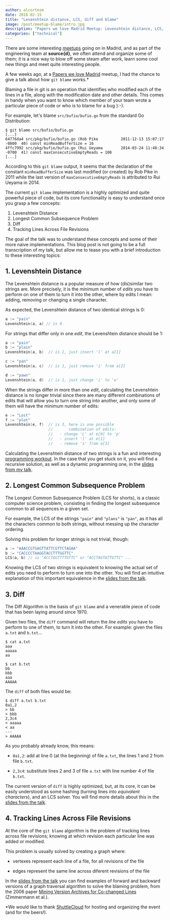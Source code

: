 ```yaml
---
author: alcortesm
date: 2016-02-15
title: "Levenshtein distance, LCS, diff and blame"
image: /post/meetup-blame/intro.jpg
description: "Papers we love Madrid Meetup: Levenshtein distance, LCS, diff and blame."
categories: ["technical"]
---
```


There are some interesting [meetups](http://www.meetup.com) going on in Madrid,
and as part of the engineering team at **source{d}**, we often attend and
organize some of them; it is a nice way to blow off some steam after work,
learn some cool new things and meet quite interesting people.

A few weeks ago, at a [Papers we love
Madrid](http://www.meetup.com/Papers-We-Love-Madrid/) meetup, I had the chance
to give a talk about how `git blame` works.*


Blaming a file in git is an operation that identifies who modified each of the
lines in a file, along with the modification date and other details.  This
comes in handy when you want to know which member of your team wrote a particular piece of
code or who is to blame for a bug }:-).

For example, let's blame `src/bufio/bufio.go` from the standard Go Distribution:

```nohighlight
$ git blame src/bufio/bufio.go
[...]
64776da4 src/pkg/bufio/bufio.go (Rob Pike          2011-12-13 15:07:17 -0800  40) const minReadBufferSize = 16
4ffc7992 src/pkg/bufio/bufio.go (Rui Ueyama        2014-03-24 11:48:34 -0700  41) const maxConsecutiveEmptyReads = 100
[...]
```

According to this `git blame` output, it seems that the declaration of the
constant `minReadBufferSize` was last modified (or created) by Rob Pike in 2011
while the last version of `maxConsecutiveEmptyReads` is attributed to Rui Ueyama in
2014.

The current `git blame` implementation is a highly optimized and quite
powerful piece of code, but its core functionality is easy to understand
once you grasp a few concepts:

1. Levenshtein Distance
2. Longest Common Subsequence Problem
3. Diff
4. Tracking Lines Across File Revisions

The goal of the talk was to understand these concepts and some of their more
naive implementations.  This blog post is not going to be a full transcription
of my talk, but allow me to tease you with a brief introduction to these
interesting topics:

## 1. Levenshtein Distance

The Levenshtein distance is a popular measure of how (dis)similar two strings
are.  More precisely, it is the minimum number of _edits_ you have to perform on
one of them to turn it into the other, where by edits I mean: adding, removing
or changing a single character.

As expected, the Levenshtein distance of two identical strings is 0:

```Go
a := "pain"
Levenshtein(a, a) // is 0
```

For strings that differ only in one _edit_, the Levenshtein distance should be
1:

```Go
a := "pain"
b := "plain"
Levenshtein(a, b)  // is 1, just insert 'l' at a[1]

c := "pan"
Levenshtein(a, c)  // is 1, just remove 'i' from a[2]

d := "pawn"
Levenshtein(a, d)  // is 1, just change 'i' to 'w'
```

When the strings differ in more than one _edit_, calculating the
Levenshtein distance is no longer trivial since there are many different
combinations of edits that will allow you to turn one string into another,
and only some of them will have the minimum number of edits:

```Go
e := "Lost"
f := "plot"
Levenshtein(e, f)  // is 3, here is one possible
                   //       combination of edits:
                   //   - change 'L' at e[0] to 'p'
                   //   - insert 'l' at e[1]
                   //   - remove 's' from e[3]
```

Calculating the Levenshtein distance of two strings is a fun and interesting
[programming workout](https://www.youtube.com/watch?v=wXQLil_SGCI). In the case
that you get stuck on it, you will find a recursive solution, as well as a dynamic
programming one, in the [slides from my
talk](https://drive.google.com/file/d/0B05KyBUlYY2TV2N6X2x6ZWhBXzQ/view?usp=sharing).

## 2. Longest Common Subsequence Problem

The Longest Common Subsequence Problem (LCS for shorts), is a classic computer
science problem, consisting in finding the longest subsequence common to all
sequences in a given set.

For example, the LCS of the strings `"pain"` and `"plans"` is `"pan"`, as it
has all the characters common to both strings, without messing up the character
ordering.

Solving this problem for longer strings is not trivial, though:

```Go
a := "AAACCGTGAGTTATTCGTTCTAGAA"
b := "CACCCCTAAGGTACCTTTGGTTC"
LCS(a, b) // is "ACCTGGTTTTGTTC" or "ACCTAGTATTGTTC" ...
```

Knowing the LCS of two strings is equivalent to knowing the actual set of
edits you need to perform to turn one into the other. You will find an
intuitive explanation of this important equivalence in the [slides from the
talk](https://drive.google.com/file/d/0B05KyBUlYY2TV2N6X2x6ZWhBXzQ/view?usp=sharing).

## 3. Diff

The Diff Algorithm is the basis of `git blame` and a venerable piece of
code that has been laying around since 1970.

Given two files, the `diff` command will return the _line edits_ you have to
perform to one of them, to turn it into the other. For example: given the files
`a.txt` and `b.txt`...

```nohighlight
$ cat a.txt
aaa
aaaaa
aa

$ cat b.txt
bb
bbb
aaa
AAAAA
```

The `diff` of both files would be:

```nohighlight
$ diff a.txt b.txt
0a1,2
> bb
> bbb
2,3c4
< aaaaa
< aa
---
> AAAAA
```

As you probably already know, this means:

- `0a1,2`: add at line 0 (at the beginning) of file `a.txt`, the lines 1 and 2 from file `b.txt`.

- `2,3c4`: substitute lines 2 and 3 of file `a.txt` with line number 4 of file `b.txt`.

The current version of `diff` is highly optimized, but, at its core, it
can be easily understood as some hashing (turning lines into _equivalent
characters_), and an LCS solver.  You will find more details about this in the
[slides from the talk](https://drive.google.com/file/d/0B05KyBUlYY2TV2N6X2x6ZWhBXzQ/view?usp=sharing).

## 4. Tracking Lines Across File Revisions

At the core of the `git blame` algorithm is the problem of tracking lines
across file revisions; knowing at which revision each particular line
was added or modified.

This problem is usually solved by creating a graph where:

- vertexes represent each line of a file, for all revisions of the file

- edges represent the same line across diferent revisions of the file

In the [slides from the talk](https://drive.google.com/file/d/0B05KyBUlYY2TV2N6X2x6ZWhBXzQ/view?usp=sharing) you can find examples of
forward and backward versions of a graph traversal algorithm to solve the
blaming problem, from the 2006 paper [Mining Version Archives for Co-changed
Lines](https://users.soe.ucsc.edu/~ejw/papers/MSR26s-zimmermann.pdf)
(Zimmermann et al.).

*We would like to thank [ShuttleCloud](https://www.shuttlecloud.com/) for
hosting and organizing the event (and for the beers!).
